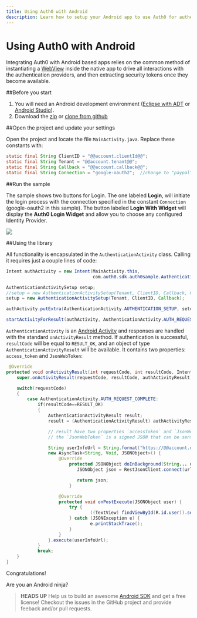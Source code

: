 ```yaml
---
title: Using Auth0 with Android
description: Learn how to setup your Android app to use Auth0 for authentication.
---
```


# Using Auth0 with Android

Integrating Auth0 with Android based apps relies on the common method of instantiating a [WebView](http://developer.android.com/reference/android/webkit/WebView.html) inside the native app to drive all interactions with the authentication providers, and then extracting security tokens once they become available.

##Before you start

1. You will need an Android development environment ([Eclipse with ADT](http://developer.android.com/sdk/installing/studio.html#download) or [Android Studio](http://developer.android.com/sdk/installing/studio.html)).
2. Download the [zip](https://github.com/auth0/Auth0-Android/archive/master.zip) or [clone from github](https://github.com/auth0/Auth0-Android)

##Open the project and update your settings

Open the project and locate the file `MainActivity.java`. Replace these constants with:

```java
static final String ClientID = "@@account.clientId@@";
static final String Tenant = "@@account.tenant@@";
static final String Callback = "@@account.callback@@";
static final String Connection = "google-oauth2";  //change to "paypal", "linkedin", etc or leave empty to show the widget
```
##Run the sample

The sample shows two buttons for Login. The one labeled __Login__, will initiate the login process with the connection specified in the constant `Connection` (google-oauth2 in this sample). The button labeled __Login With Widget__ will display the __Auth0 Login Widget__ and allow you to choose any configured Identity Provider.

![](../media/articles/android-tutorial/android.png)

##Using the library

All functionality is encapsulated in the `AuthenticationActivity` class. Calling it requires just a couple lines of code:

```java
Intent authActivity = new Intent(MainActivity.this,
                                 com.auth0.sdk.auth0sample.AuthenticationActivity.class);

AuthenticationActivitySetup setup;
//setup = new AuthenticationActivitySetup(Tenant, ClientID, Callback, Connection);
setup = new AuthenticationActivitySetup(Tenant, ClientID, Callback);

authActivity.putExtra(AuthenticationActivity.AUTHENTICATION_SETUP, setup);

startActivityForResult(authActivity, AuthenticationActivity.AUTH_REQUEST_COMPLETE);
```

`AuthenticationActivity` is an [Android Activity](http://developer.android.com/reference/android/app/Activity.html) and responses are handled with the standard `onActivityResult` method. If authentication is successful, `resultCode` will be equal to `RESULT_OK`, and an object of type `AuthenticationActivityResult` will be available. It contains two properties: `access_token` and `JsonWebToken`:

```java
 @Override
protected void onActivityResult(int requestCode, int resultCode, Intent authActivityResult) {
    super.onActivityResult(requestCode, resultCode, authActivityResult);

    switch(requestCode)
    {
        case AuthenticationActivity.AUTH_REQUEST_COMPLETE:
            if(resultCode==RESULT_OK)
            {
                AuthenticationActivityResult result;
                result = (AuthenticationActivityResult) authActivityResult.getSerializableExtra(AuthenticationActivity.AUTHENTICATION_RESULT);

                // result have two properties `accessToken` and `JsonWebToken`. You can use the `accessToken` to call the Auth0 API and retrieve the profile of the user that just logged in
                // the `JsonWebToken` is a signed JSON that can be sent to your APIs

                String userInfoUrl = String.format("https://@@account.namespace@@/userinfo?access_token=%s", result.accessToken);
                new AsyncTask<String, Void, JSONObject>() {
                    @Override
                        protected JSONObject doInBackground(String... url) {
                           JSONObject json = RestJsonClient.connect(url[0]);

                           return json;
                        }

                    @Override
                    protected void onPostExecute(JSONObject user) {
                        try {
                                ((TextView) findViewById(R.id.user)).setText(user.toString(2));
                        } catch (JSONException e) {
                                e.printStackTrace();
                        }
		            }
		        }.execute(userInfoUrl);
            }
            break;
    }
}
```

Congratulations!

Are you an Android ninja?

> __HEADS UP__ Help us to build an awesome [Android SDK](https://github.com/auth0/Auth0-Android) and get a free license! Checkout the issues in the GitHub project and provide feeback and/or pull requests.
